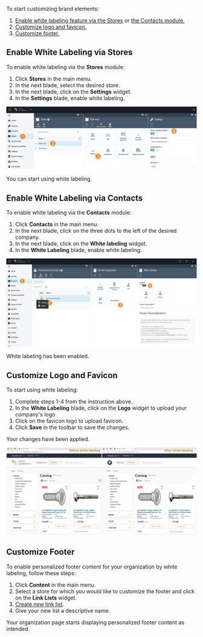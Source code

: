 To start customizing brand elements:

1. [Enable white labeling feature via the Stores](customizing-brand-elements.md#enable-white-labeling-via-stores) or [the Contacts module.](customizing-brand-elements.md#enable-white-labeling-via-contacts)
1. [Customize logo and favicon.](customizing-brand-elements.md#customize-logo-and-favicon)
1. [Customize footer.](customizing-brand-elements.md#customize-footer)

## Enable White Labeling via Stores

To enable white labeling via the **Stores** module:

1. Click **Stores** in the main menu.
1. In the next blade, select the desired store.
1. In the next blade, click on the **Settings** widget.
1. In the **Settings** blade, enable white labeling.

![Enabling white lableing via Stores](media/enabling-via-stores.png)

You can start using white labeling.

## Enable White Labeling via Contacts

To enable white labeling via the **Contacts** module:

1. Click **Contacts** in the main menu.
1. In the next blade, click on the three dots to the left of the desired company.
1. In the next blade, click on the **White labeling** widget.
1. In the **White Labeling** blade, enable white labeling.

![Enabling white labeling via Contacts](media/enabling-via-contacts.png)

White labeling has been enabled.

## Customize Logo and Favicon

To start using white labeling:

1. Complete steps 1-4 from the instruction above.
1. In the **White Labeling** blade, click on the **Logo** widget to upload your company's logo.
1. Click on the favicon logo to upload favicon.
1. Click **Save** in the toolbar to save the changes.

Your changes have been applied.

![Before and after white labeling](media/before-after.png)

## Customize Footer

To enable personalized footer content for your organization by white labeling, follow these steps:

1. Click **Content** in the main menu.
1. Select a store for which you would like to customize the footer and click on the **Link Lists** widget.
1. [Create new link list](../content/managing-linklists.md).
1. Give your new list a descriptive name.

Your organization page starts displaying personalized footer content as intended.
